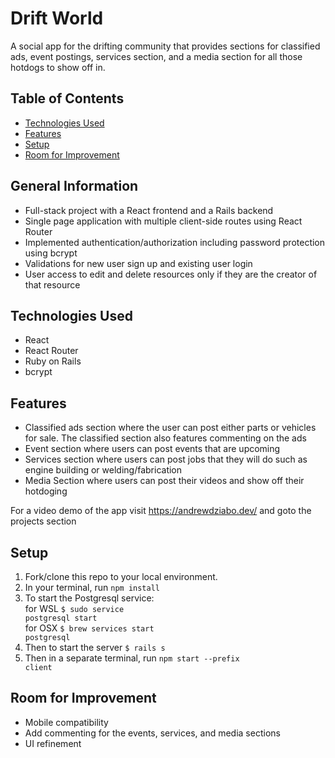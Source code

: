 # Drift World

A social app for the drifting community that provides sections for classified ads, event postings, services section, and a media section for all those hotdogs to show off in. 

## Table of Contents
* [Technologies Used](#technologies-used)
* [Features](#features)
* [Setup](#setup)
* [Room for Improvement](#room-for-improvement)

## General Information
- Full-stack project with a React frontend and a Rails backend
- Single page application with multiple client-side routes using React Router
- Implemented authentication/authorization including password protection using bcrypt
- Validations for new user sign up and existing user login
- User access to edit and delete resources only if they are the creator of that resource

## Technologies Used
- React
- React Router
- Ruby on Rails
- bcrypt


## Features
- Classified ads section where the user can post either parts or vehicles for sale. The classified section also features commenting on the ads
- Event section where users can post events that are upcoming
- Services section where users can post jobs that they will do such as engine building or welding/fabrication
- Media Section where users can post their videos and show off their hotdoging 

For a video demo of the app visit https://andrewdziabo.dev/ and goto the projects section

## Setup
1. Fork/clone this repo to your local environment.
2. In your terminal, run <code>npm install</code>
3. To start the Postgresql service:</br>
  for WSL <code>$ sudo service postgresql start</code></br>
  for OSX <code>$ brew services start postgresql</code>
4. Then to start the server <code>$ rails s</code>
5. Then in a separate terminal, run <code>npm start --prefix client</code>


## Room for Improvement
- Mobile compatibility
- Add commenting for the events, services, and media sections
- UI refinement
